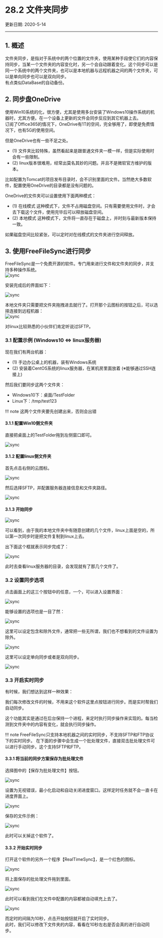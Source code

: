 # 28.2 文件夹同步

更新日期: 2020-5-14

-----------------------------------------------------

## 1.	概述			
    
文件夹同步，是指对于系统中的两个位置的文件夹，使用某种手段使它们的内容保持同步，当某一个文件夹的内容变化时，另一个会自动跟着变化。这个同步可以是同一个系统中的两个文件夹，也可以是本地机器与远程机器之间的两个文件夹，可以是单向同步也可以是双向同步。			
有点类似DataBase的自动备份。			
    
## 2.	同步盘OneDrive			
    
使用Win10系统的化，很方便，尤其是使用多台安装了Windows10操作系统的机器时，尤其方便。在一个设备上更新的文件会同步反应到其它机器上去。			
订阅了Office365的情况下，OneDrive有1T的空间，完全够用了，即使是免费情况下，也有5G的使用空间。			
    
但是OneDrive也有一些不足之处。			
    
- (1)	文件夹比较特殊，虽然看起来是跟普通文件夹一模一样，但是实际使用时会有一些限制。		
- (2)	linux版本很难用，经常出莫名其妙的问题。并且不是微软官方维护的版本。		
    
比如配置为Tomcat的项目发布目录时，会不识别里面的文件。当然绝大多数软件，配置使用OneDrive的目录都是没有问题的。			
    
OneDrive的文件夹可以设置使用下面两种模式：			
    
- (1)	在线模式		这种模式下，文件不占用磁盘空间。只有需要使用文件时，才会去下载这个文件，使用完毕后可以释放磁盘空间。
- (2)	本地模式		这种模式下，文件将一直存在于磁盘上，并时刻与最新版本保持一致。
    
如果磁盘空间比较紧张，可以定时对在线模式的文件夹进行空间释放。			
    
## 3.	使用FreeFileSync进行同步			
    
FreeFileSync是一个免费开源的软件。专门用来进行文件和文件夹的同步，并支持多种操作系统。			
![sync](S002.files/01.png)
 
安装完成后的界面如下：			
    
![sync](S002.files/02.png)
    
本地文件夹只需要把文件夹拖拽进去就行了。打开那个云图标的按钮之后，可以选择连接到远程机器：			
![sync](S002.files/03.png)
    
对linux比较熟悉的小伙伴们肯定听说过SFTP。			
    
### 3.1	配置示例 (Windows10 <=> linux服务器)		
    
现在我们有两台机器：		
    
- (1)	手边办公桌上的机器，装有Windows系统	
- (2)	安装着CentOS系统的linux服务器，在某机房里面放着	(※能够通过SSH连接上)	
    
然后我们要同步这两个文件夹：		
    
- Windows10下：桌面/TestFolder
- Linux下：/tmp/test123
    
!!! note
    这两个文件夹要先创建出来，否则会出错		
    
#### 3.1.1	配置Win10侧文件夹	
    
直接把桌面上的TestFolder拖到左侧窗口即可。	
    
![sync](S002.files/04.png)

#### 3.1.2	配置linux侧文件夹	
    
首先点击右侧的云图标。	
    
![sync](S002.files/05.png)
    
然后选择SFTP，并配置服务器连接信息和文件夹路径。	
    
![sync](S002.files/06.png)

#### 3.1.3	开始同步	
    
![sync](S002.files/07.png)

可以看到，由于我的本地文件夹中有随意创建的几个文件，linux上面是空的，所以第一次同步时是把文件复制到linux上去。	
    
出下面这个框就表示同步完成了：	
    
![sync](S002.files/08.png)

此时去查看linux服务器的目录，会发现就有了那几个文件了。	
    
### 3.2	设置同步选项		
    
点击画面上的这三个按钮中的任意，一个，可以进入设置界面：		
    
![sync](S002.files/09.png)

能够设置的选项也是一目了然：		
    
![sync](S002.files/10.png)

这里可以设定包含和除外文件，通常把一些无所谓，我们也不想看到的文件设置为除外。		
    
![sync](S002.files/11.png)

这里可以设定单向同步或者是双向同步。		
    
![sync](S002.files/12.png)

### 3.3	开启实时同步		
    
有时候，我们想达到这样一种效果：		
    
我们每次修改文件的时候，不用来这个软件这里点按钮进行同步。而是实时帮我们自动同步。	
    
这个功能其实是通过在后台保持一个进程，来定时执行同步操作来实现的。每当检测到文件夹中的内容有变化，就会执行同步操作。		
    
!!! note
    FreeFileSync只支持本地机器之间的实时同步，不支持SFTP和FTP协议下的实时同步。	
    在下面的步骤中会生成一个批处理文件，直接双击批处理文件可以进行手动同步。这个支持SFTP和FTP。	
    
#### 3.3.1	将当前的同步方案保存为批处理文件	
    
选择图中的【保存为批处理文件】按钮。	
    
![sync](S002.files/13.png)
    
设置为无视错误，最小化启动和自动关闭进度窗口。这样定时任务就不会一直卡在进度界面上。	
    
![sync](S002.files/14.png)
    
保存的文件示例：	
    
![sync](S002.files/15.png)

此时可以关掉这个软件了。	
    
#### 3.3.2	开始实时同步	
    
打开这个软件的另外一个程序【RealTimeSync】，是一个红色的图标。	
    
![sync](S002.files/16.png)

将上面保存的批处理文件拖到里面。	
    
![sync](S002.files/17.png)

此时可以看到我们在文件中配置的内容都被自动填充上去了。	
    
![sync](S002.files/18.png)

而定时的间隔为10秒，点击开始按钮就开启了实时同步。	
此时，我们可以修改下文件夹的内容，看看在10秒左右是否会真的进行自动同步。	
